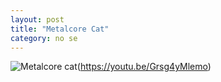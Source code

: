 ```yaml
---
layout: post
title: "Metalcore Cat"
category: no se
---
```

![Metalcore cat](http://jacordoba.com/images/up/metalcorecat.jpeg)(https://youtu.be/Grsg4yMlemo)